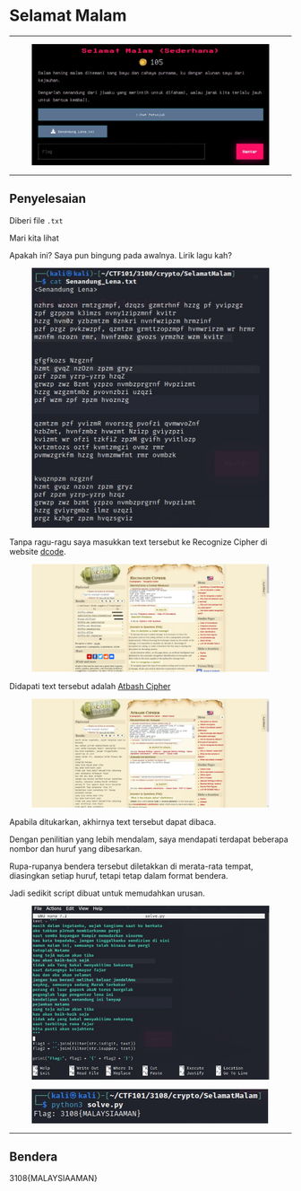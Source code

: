 # Selamat Malam

***

<figure><img src="../../../../.gitbook/assets/image (8) (1) (1) (1) (1) (1).png" alt=""><figcaption></figcaption></figure>

***

## Penyelesaian

Diberi file `.txt`

Mari kita lihat

Apakah ini? Saya pun bingung pada awalnya. Lirik lagu kah?

<figure><img src="../../../../.gitbook/assets/image (9) (1) (1) (1) (1).png" alt=""><figcaption></figcaption></figure>

Tanpa ragu-ragu saya masukkan text tersebut ke Recognize Cipher di website [dcode](https://www.dcode.fr/).

<figure><img src="../../../../.gitbook/assets/image (10) (1) (1) (1).png" alt=""><figcaption></figcaption></figure>

Didapati text tersebut adalah [Atbash Cipher](https://www.geeksforgeeks.org/implementing-atbash-cipher/)

<figure><img src="../../../../.gitbook/assets/image (11) (1) (1) (1).png" alt=""><figcaption></figcaption></figure>

Apabila ditukarkan, akhirnya text tersebut dapat dibaca.

Dengan penilitian yang lebih mendalam, saya mendapati terdapat beberapa nombor dan huruf yang dibesarkan.

Rupa-rupanya bendera tersebut diletakkan di merata-rata tempat, diasingkan setiap huruf, tetapi tetap dalam format bendera.

Jadi sedikit script dibuat untuk memudahkan urusan.

<figure><img src="../../../../.gitbook/assets/image (12) (1) (1) (1).png" alt=""><figcaption></figcaption></figure>

<figure><img src="../../../../.gitbook/assets/image (13) (1) (1).png" alt=""><figcaption></figcaption></figure>

***

## Bendera

3108{MALAYSIAAMAN}
